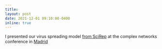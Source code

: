 ```yaml
---
title:
layout: post
date: 2021-12-01 09:10:00-0400
inline: true
---
```


I presented our virus spreading model [from SciRep](https://www.nature.com/articles/s41598-021-86704-2) at the complex networks conference in [Madrid](https://complexnetworks.org/)
